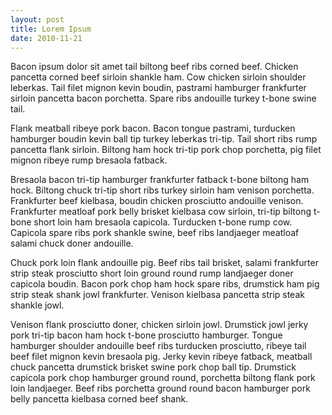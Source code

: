 ```yaml
---
layout: post
title: Lorem Ipsum
date: 2010-11-21
---
```


Bacon ipsum dolor sit amet tail biltong beef ribs corned beef. Chicken pancetta
corned beef sirloin shankle ham. Cow chicken sirloin shoulder leberkas. Tail
filet mignon kevin boudin, pastrami hamburger frankfurter sirloin pancetta bacon
porchetta. Spare ribs andouille turkey t-bone swine tail.

Flank meatball ribeye pork bacon. Bacon tongue pastrami, turducken hamburger
boudin kevin ball tip turkey leberkas tri-tip. Tail short ribs rump pancetta
flank sirloin. Biltong ham hock tri-tip pork chop porchetta, pig filet mignon
ribeye rump bresaola fatback.

Bresaola bacon tri-tip hamburger frankfurter fatback t-bone biltong ham hock.
Biltong chuck tri-tip short ribs turkey sirloin ham venison porchetta.
Frankfurter beef kielbasa, boudin chicken prosciutto andouille venison.
Frankfurter meatloaf pork belly brisket kielbasa cow sirloin, tri-tip biltong
t-bone short loin ham bresaola capicola. Turducken t-bone rump cow. Capicola
spare ribs pork shankle swine, beef ribs landjaeger meatloaf salami chuck doner
andouille.

Chuck pork loin flank andouille pig. Beef ribs tail brisket, salami frankfurter
strip steak prosciutto short loin ground round rump landjaeger doner capicola
boudin. Bacon pork chop ham hock spare ribs, drumstick ham pig strip steak shank
jowl frankfurter. Venison kielbasa pancetta strip steak shankle jowl.

Venison flank prosciutto doner, chicken sirloin jowl. Drumstick jowl jerky pork
tri-tip bacon ham hock t-bone prosciutto hamburger. Tongue hamburger shoulder
andouille beef ribs turducken prosciutto, ribeye tail beef filet mignon kevin
bresaola pig. Jerky kevin ribeye fatback, meatball chuck pancetta drumstick
brisket swine pork chop ball tip. Drumstick capicola pork chop hamburger ground
round, porchetta biltong flank pork loin landjaeger. Beef ribs porchetta ground
round bacon hamburger pork belly pancetta kielbasa corned beef shank.
